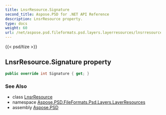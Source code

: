 ```yaml
---
title: LnsrResource.Signature
second_title: Aspose.PSD for .NET API Reference
description: LnsrResource property. 
type: docs
weight: 60
url: /net/aspose.psd.fileformats.psd.layers.layerresources/lnsrresource/signature/
---
```

{{< psd/tize >}}
## LnsrResource.Signature property

```csharp
public override int Signature { get; }
```

### See Also

* class [LnsrResource](../)
* namespace [Aspose.PSD.FileFormats.Psd.Layers.LayerResources](../../lnsrresource/)
* assembly [Aspose.PSD](../../../)


